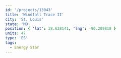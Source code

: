 ```yaml
---
id: '/projects/13043'
title: 'Windfall Trace II'
city: 'St. Louis'
state: 'MO'
position: { 'lat': 38.628141, 'lng': -90.209818 }
units: 47
type: 'ES'
tags:
  - Energy Star
---
```

